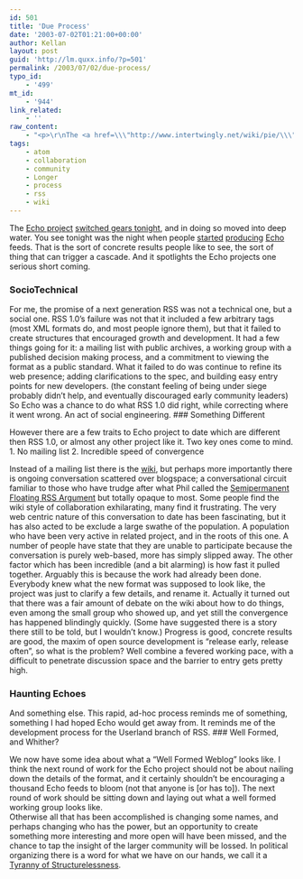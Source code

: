 ```yaml
---
id: 501
title: 'Due Process'
date: '2003-07-02T01:21:00+00:00'
author: Kellan
layout: post
guid: 'http://lm.quxx.info/?p=501'
permalink: /2003/07/02/due-process/
typo_id:
    - '499'
mt_id:
    - '944'
link_related:
    - ''
raw_content:
    - "<p>\r\nThe <a href=\\\"http://www.intertwingly.net/wiki/pie/\\\">Echo project</a> <a href=\\\"http://www.intertwingly.net/blog/1506.html\\\">switched gears tonight</a>, and in doing so moved into deep water.  You see tonight was the night when people <a href=\\\"http://www.joelonsoftware.com/echo.xml\\\">started</a> <a href=\\\"http://diveintomark.org/xml/necho-prototype-20030701.xml\\\">producing</a> <a href=\\\"http://philringnalda.com/feed.xml\\\">Echo</a> feeds.  That is the sort of concrete results people like to see, the sort of thing that can trigger a cascade.  And it spotlights the Echo projects one serious short coming.\r\n</p>\r\n\r\n<p>\r\n<h3>SocioTechnical</h3>\r\nFor me, the promise of a next generation RSS was not a technical one, but a social one.  RSS 1.0\\'s failure was not that it included a few arbitrary tags (most XML formats do, and most people ignore them), but that it failed  to create structures that encouraged growth and development.  It had a few things going for it:  a mailing list with public archives, a working group with a published decision making process, and a commitment to viewing the format as a public standard.  What it failed to do was continue to refine its web presence; adding clarifications to the spec, and building easy entry points for new developers.  (the constant feeling of being under siege probably didn\\'t help, and eventually discouraged early community leaders)  So Echo was a chance to do what RSS 1.0 did right, while correcting where it went wrong.  An act of social engineering.\r\n</p>\r\n<p>\r\n<h3>Something Different</h3>\r\nHowever there are a few traits to Echo project to date which are different then RSS 1.0, or almost any other project like it.  Two key ones come to mind.\r\n<ol>\r\n<li> No mailing list</li>\r\n<li> Incredible speed of convergence</li>\r\n</ol>\r\nInstead of a mailing list there is the <a href=\\\"http://www.intertwingly.net/wiki/pie/\\\">wiki</a>, but perhaps more importantly there is ongoing conversation scattered over blogspace; a conversational circuit familiar to those who have trudge after what Phil called the \r\n<a href=\\\"http://philringnalda.com/blog/2003/06/mostly_moz_news.php\\\">Semipermanent Floating RSS Argument</a> but totally opaque to most.  Some people find the wiki style of collaboration exhilarating, many find it frustrating.  The very web centric nature of this conversation to date has been fascinating, but it has also acted to be exclude a large swathe of the population.  A population who have been very active in related project, and in the roots of this one.  A number of people have state that they are unable to participate because the conversation is purely web-based, more has simply slipped away.\r\n</p>\r\n<p>\r\nThe other factor which has been incredible (and a bit alarming) is how fast it pulled together.  Arguably this is because the work had already been done.  Everybody knew what the new format was supposed to look like, the project was just to clarify a few details, and rename it.  Actually it turned out that there was a fair amount of debate on the wiki about how to do things, even among the small group who showed up, and yet still the convergence has happened blindingly quickly. (Some have suggested there is a story there still to be told, but I wouldn\\'t know.)  Progress is good, concrete results are good, the maxim of open source development is \\\"release early, release often\\\", so what is the problem?  Well combine a fevered working pace, with a difficult to penetrate discussion space and the barrier to entry gets pretty high.\r\n</p>\r\n<p>\r\n<h3>Haunting Echoes</h3>\r\nAnd something else.  This rapid, ad-hoc process reminds me of something, something I had hoped Echo would get away from.  It reminds me of the development process for the Userland branch of RSS. \r\n</p>\r\n<p>\r\n<h3>Well Formed, and Whither?</h3>\r\nWe now have some idea about what a \\\"Well Formed Weblog\\\" looks like.  I think the next round of work for the Echo project should not be about nailing down the details of the format, and it certainly shouldn\\'t be encouraging a thousand Echo feeds to bloom (not that anyone is [or has to]).  The next round of work should be sitting down and laying out what a well formed working group looks like.  \r\n</p>\r\n<p>\r\nOtherwise all that has been accomplished is changing some names, and perhaps changing who has the power, but an opportunity to create something more interesting and more open will have been missed, and the chance to tap the insight of the larger community will be lossed.  In political organizing there is a word for what we have on our hands, we call it a <a href=\\\"http://flag.blackened.net/revolt/hist_texts/structurelessness.html\\\">Tyranny of Structurelessness</a>.\r\n</p>"
tags:
    - atom
    - collaboration
    - community
    - Longer
    - process
    - rss
    - wiki
---
```


The [Echo project](http://www.intertwingly.net/wiki/pie/) [switched gears tonight](http://www.intertwingly.net/blog/1506.html), and in doing so moved into deep water. You see tonight was the night when people [started](http://www.joelonsoftware.com/echo.xml) [producing](http://diveintomark.org/xml/necho-prototype-20030701.xml) [Echo](http://philringnalda.com/feed.xml) feeds. That is the sort of concrete results people like to see, the sort of thing that can trigger a cascade. And it spotlights the Echo projects one serious short coming.

### SocioTechnical

For me, the promise of a next generation RSS was not a technical one, but a social one. RSS 1.0’s failure was not that it included a few arbitrary tags (most XML formats do, and most people ignore them), but that it failed to create structures that encouraged growth and development. It had a few things going for it: a mailing list with public archives, a working group with a published decision making process, and a commitment to viewing the format as a public standard. What it failed to do was continue to refine its web presence; adding clarifications to the spec, and building easy entry points for new developers. (the constant feeling of being under siege probably didn’t help, and eventually discouraged early community leaders) So Echo was a chance to do what RSS 1.0 did right, while correcting where it went wrong. An act of social engineering. ### Something Different

However there are a few traits to Echo project to date which are different then RSS 1.0, or almost any other project like it. Two key ones come to mind. 1. No mailing list
2. Incredible speed of convergence

Instead of a mailing list there is the [wiki](http://www.intertwingly.net/wiki/pie/), but perhaps more importantly there is ongoing conversation scattered over blogspace; a conversational circuit familiar to those who have trudge after what Phil called the [Semipermanent Floating RSS Argument](http://philringnalda.com/blog/2003/06/mostly_moz_news.php) but totally opaque to most. Some people find the wiki style of collaboration exhilarating, many find it frustrating. The very web centric nature of this conversation to date has been fascinating, but it has also acted to be exclude a large swathe of the population. A population who have been very active in related project, and in the roots of this one. A number of people have state that they are unable to participate because the conversation is purely web-based, more has simply slipped away. The other factor which has been incredible (and a bit alarming) is how fast it pulled together. Arguably this is because the work had already been done. Everybody knew what the new format was supposed to look like, the project was just to clarify a few details, and rename it. Actually it turned out that there was a fair amount of debate on the wiki about how to do things, even among the small group who showed up, and yet still the convergence has happened blindingly quickly. (Some have suggested there is a story there still to be told, but I wouldn’t know.) Progress is good, concrete results are good, the maxim of open source development is “release early, release often”, so what is the problem? Well combine a fevered working pace, with a difficult to penetrate discussion space and the barrier to entry gets pretty high.

### Haunting Echoes

And something else. This rapid, ad-hoc process reminds me of something, something I had hoped Echo would get away from. It reminds me of the development process for the Userland branch of RSS. ### Well Formed, and Whither?

We now have some idea about what a “Well Formed Weblog” looks like. I think the next round of work for the Echo project should not be about nailing down the details of the format, and it certainly shouldn’t be encouraging a thousand Echo feeds to bloom (not that anyone is \[or has to\]). The next round of work should be sitting down and laying out what a well formed working group looks like.  
Otherwise all that has been accomplished is changing some names, and perhaps changing who has the power, but an opportunity to create something more interesting and more open will have been missed, and the chance to tap the insight of the larger community will be lossed. In political organizing there is a word for what we have on our hands, we call it a [Tyranny of Structurelessness](http://flag.blackened.net/revolt/hist_texts/structurelessness.html).
